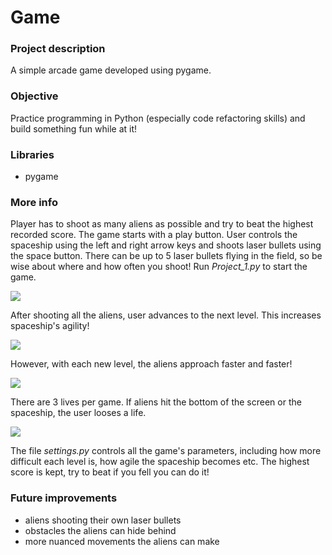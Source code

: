 # Game

### Project description

A simple arcade game developed using pygame.


### Objective

Practice programming in Python (especially code refactoring skills) and build something fun while at it!


### Libraries

* pygame

### More info

Player has to shoot as many aliens as possible and try to beat the highest recorded score. The game starts with a play button. User controls the spaceship using the left and right arrow keys and shoots laser bullets using the space button.
There can be up to 5 laser bullets flying in the field, so be wise about where and how often you shoot! 
Run *Project_1.py* to start the game.

![](gif_1.gif)  

After shooting all the aliens, user advances to the next level. This increases spaceship's agility!

![](gif_2.gif) 
 

However, with each new level, the aliens approach faster and faster!

![](gif_3.gif) 


There are 3 lives per game. If aliens hit the bottom of the screen or the spaceship, the user looses a life.

![](gif_4.gif)


The file *settings.py* controls all the game's parameters, including how more difficult each level is, how agile the spaceship becomes etc.
The highest score is kept, try to beat if you fell you can do it!


### Future improvements

* aliens shooting their own laser bullets
* obstacles the aliens can hide behind
* more nuanced movements the aliens can make
